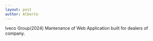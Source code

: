 ```yaml
---
layout: post
author: Alberto 
---
```


Iveco Group(2024)
Mantenance of Web Application built for dealers of company.